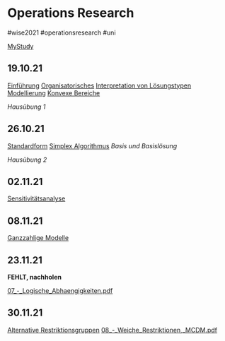 # Operations Research

\#wise2021 #operationsresearch  #uni 

[MyStudy](https://mystudy.leuphana.de/veranstaltungInformation/show?veranstaltung_id=1110730)

## 19.10.21

[Einführung](Einf%C3%BChrung.md)
[Organisatorisches](Organisatorisches.md)
[Interpretation von Lösungstypen](Interpretation%20von%20L%C3%B6sungstypen.md)
[Modellierung](Modellierung.md)
[Konvexe Bereiche](Konvexe%20Bereiche.md)

*Hausübung 1*

## 26.10.21

[Standardform](Standardform.md)
[Simplex Algorithmus](Simplex%20Algorithmus.md)
*Basis und Basislösung*

*Hausübung 2*

## 02.11.21

[Sensitivitätsanalyse](Sensitivit%C3%A4tsanalyse.md)

## 08.11.21

[Ganzzahlige Modelle](Ganzzahlige%20Modelle.md)

## 23.11.21

**FEHLT, nachholen**

[07_-_Logische_Abhaengigkeiten.pdf](../../../Attachments/07_-_Logische_Abhaengigkeiten.pdf)

## 30.11.21

[Alternative Restriktionsgruppen](Alternative%20Restriktionsgruppen.md)
[08_-_Weiche_Restriktionen,_MCDM.pdf](../../../Attachments/08_-_Weiche_Restriktionen,_MCDM.pdf)
